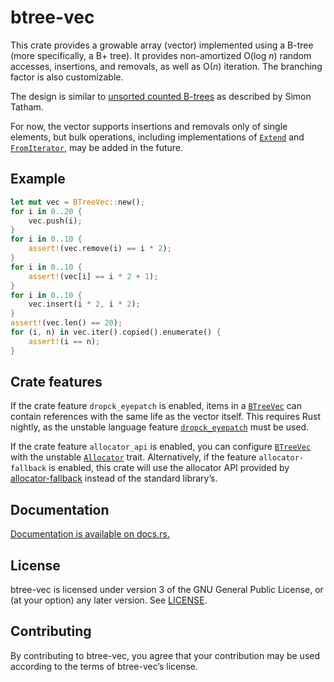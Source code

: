 btree-vec
=========

This crate provides a growable array (vector) implemented using a B-tree
(more specifically, a B+ tree). It provides non-amortized O(log *n*) random
accesses, insertions, and removals, as well as O(*n*) iteration. The
branching factor is also customizable.

The design is similar to [unsorted counted B-trees][cb] as described by
Simon Tatham.

[cb]: https://www.chiark.greenend.org.uk/~sgtatham/algorithms/cbtree.html

For now, the vector supports insertions and removals only of single
elements, but bulk operations, including implementations of [`Extend`]
and [`FromIterator`], may be added in the future.

Example
-------

```rust
let mut vec = BTreeVec::new();
for i in 0..20 {
    vec.push(i);
}
for i in 0..10 {
    assert!(vec.remove(i) == i * 2);
}
for i in 0..10 {
    assert!(vec[i] == i * 2 + 1);
}
for i in 0..10 {
    vec.insert(i * 2, i * 2);
}
assert!(vec.len() == 20);
for (i, n) in vec.iter().copied().enumerate() {
    assert!(i == n);
}
```

Crate features
--------------

If the crate feature `dropck_eyepatch` is enabled, items in a [`BTreeVec`]
can contain references with the same life as the vector itself. This
requires Rust nightly, as the unstable language feature [`dropck_eyepatch`]
must be used.

If the crate feature `allocator_api` is enabled, you can configure
[`BTreeVec`] with the unstable [`Allocator`] trait. Alternatively, if the
feature `allocator-fallback` is enabled, this crate will use the allocator
API provided by [allocator-fallback] instead of the standard library’s.

[`dropck_eyepatch`]: https://github.com/rust-lang/rust/issues/34761
[allocator-fallback]: https://docs.rs/allocator-fallback

[`BTreeVec`]: https://docs.rs/btree-vec/0.3/btree_vec/struct.BTreeVec.html
[`Extend`]: https://doc.rust-lang.org/std/iter/trait.Extend.html
[`FromIterator`]: https://doc.rust-lang.org/std/iter/trait.FromIterator.html
[`Allocator`]: https://doc.rust-lang.org/stable/std/alloc/trait.Allocator.html

Documentation
-------------

[Documentation is available on docs.rs.](https://docs.rs/btree-vec)

License
-------

btree-vec is licensed under version 3 of the GNU General Public License,
or (at your option) any later version. See [LICENSE](LICENSE).

Contributing
------------

By contributing to btree-vec, you agree that your contribution may be used
according to the terms of btree-vec’s license.
